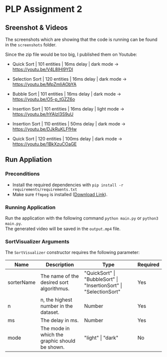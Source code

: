 # PLP Assignment 2

## Sreenshot & Videos

The screenshots which are showing that the code is running can be found in the `screenshots` folder.

Since the zip file would be too big, I published them on Youtube:

- Quick Sort | 101 entities | 16ms delay | dark mode -> https://youtu.be/V4L8IHl9YDI
- Selection Sort | 120 entities | 16ms delay | dark mode -> https://youtu.be/MpZmIiAObYA
- Bubble Sort | 101 entities | 16ms delay | dark mode -> https://youtu.be/O5-p_tGZZ6o
- Insertion Sort | 101 entities | 16ms delay | light mode -> https://youtu.be/hYAlzI3S9uU

- Insertion Sort | 110 entities | 50ms delay | dark mode -> https://youtu.be/DJkRuKLFfHw
- Quick Sort | 120 entities | 100ms delay | dark mode -> https://youtu.be/1BkXzuCOaGE

## Run Appliation

### Preconditions

- Install the required dependencies with `pip install -r requirements/requirements.txt`
- Make sure `ffmpeg` is installed ([Download Link](https://ffmpeg.org/download.html)).

### Running Application

Run the application with the following command `python main.py` or `python3 main.py`.\
The generated video will be saved in the `output.mp4` file.

### SortVisualizer Arguments

The `SortVisualizer` constructor requires the following parameter:

|     Name   | Description                                    | Type                                                              |  Required |
|------------|------------------------------------------------|-------------------------------------------------------------------|-----------|
| sorterName | The name of the desired sort algorithmus.      | "QuickSort" \| "BubbleSort" \| "InsertionSort" \| "SelectionSort" | Yes       |
| n          | n, the highest number in the dataset.          | Number                                                            | Yes       |
| ms         | The delay in ms.                               | Number                                                            | Yes       |
| mode       | The mode in which the graphic should be shown. | "light" \| "dark"                                                 | No        |
